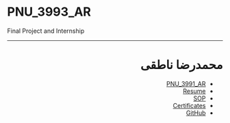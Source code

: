 # PNU_3993_AR
Final Project and Internship

<div dir="rtl">

---------

# محمدرضا ناطقی
- [PNU_3991_AR](https://github.com/forughiamir/PNU_3991)
- [Resume](https://forughiamir.github.io/) 
- [SOP](https://forughiamir.github.io/SOP/)
- [Certificates](https://forughiamir.github.io)
- [GitHub](https://github.com/Nateghi7)
